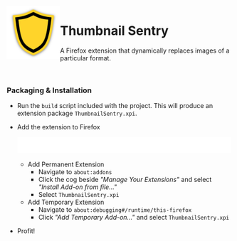<img align="left" width="120" src="resources/sentry-transparent.png" alt="ThumbnailSentry Icon">

# Thumbnail Sentry
A Firefox extension that dynamically replaces images of a particular format.

<br>

### Packaging & Installation
- Run the `build` script included with the project. This will produce an extension package `ThumbnailSentry.xpi`.
- Add the extension to Firefox

  <img src="./markup/unsigned-extension-info.svg"><br>

  - Add Permanent Extension
    - Navigate to `about:addons`
    - Click the cog beside *"Manage Your Extensions"* and select *"Install Add-on from file..."*
    - Select `ThumbnailSentry.xpi`
  - Add Temporary Extension
    - Navigate to `about:debugging#/runtime/this-firefox`
    - Click *"Add Temporary Add-on..."* and select `ThumbnailSentry.xpi`

- Profit!
